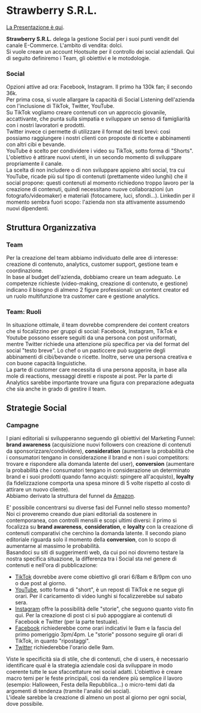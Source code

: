 # Strawberry S.R.L. 

[La Presentazione è qui]().

<b>Strawberry S.R.L.</b> delega la gestione Social per i suoi punti vendit del canale E-Commerce. L'ambito di vendita: dolci. <br>
Si vuole creare un account Hootsuite per il controllo dei social aziendali. Qui di seguito definiremo i Team, gli obiettivi e le motodologie.

### Social 
Opzioni attive ad ora: Facebook, Instagram. Il primo ha 130k fan; il secondo 36k. <br>
Per prima cosa, si vuole allargare la capacità di Social Listening dell'azienda con l'inclusione di TikTok, Twitter, YouTube. <br>
Su TikTok vogliamo creare contenuti con un approccio giovanile, accattivante, che punta sulla simpatia e sviluppare un senso di famigliarità con i nostri lavoratori e prodotti. <br>
Twitter invece ci permette di utilizzare il format dei testi brevi: così possiamo raggiungere i nostri clienti con proposte di ricette e abbinamenti con altri cibi e bevande. <br>
YouTube è scelto per condividere i video su TikTok, sotto forma di "Shorts". L'obiettivo è attirare nuovi utenti, in un secondo momento di sviluppare propriamente il canale.<br>
La scelta di non includere o di non sviluppare appieno altri social, tra cui YouTube, ricade più sul tipo di contenuti (prettamente video lunghi) che il social propone: questi contenuti al momento richiedono troppo lavoro per la creazione di contenuti, quindi necessitano nuove collaborazioni (un fotografo/videomaker) e materiali (fotocamere, luci, sfondi...). Linkedin per il momento sembra fuori scopo: l'azienda non sta attivamente assumendo nuovi dipendenti.


## Struttura Organizzativa

### Team
Per la creazione del team abbiamo individuato delle aree di interesse: creazione di contenuto, analytics, customer support, gestione team e coordinazione. <br>
In base al budget dell'azienda, dobbiamo creare un team adeguato. Le competenze richieste (video-making, creazione di contenuto, e gestione) indicano il bisogno di almeno 2 figure professionali: un content creator ed un ruolo multifunzione tra customer care e gestione analytics. 

### Team: Ruoli
In situazione ottimale, il team dovrebbe comprendere dei content creators che si focalizzino per gruppi di social: Facebook, Instagram, TikTok e Youtube possono essere seguiti da una persona con post uniformati, mentre Twitter richiede una attenzione più specifica per via del format del social "testo breve". Lo chef o un pasticcere può suggerire degli abbinamenti di cibi/bevande o ricette. Inoltre, serve una persona creativa e con buone capacità linguistiche. <br>
La parte di customer care necessita di una persona apposita, in base alla mole di reactions, messaggi diretti e risposte ai post. Per la parte di Analytics sarebbe importante trovare una figura con preparazione adeguata che sia anche in grado di gestire il team. 

## Strategie Social

### Campagne
I piani editoriali si svilupperanno seguendo gli obiettivi del Marketing Funnel: <b>brand awareness</b> (acquisizione nuovi followers con creazione di contenuti da sponsorizzare/condividere), <b>consideration</b> (aumentare la probabilità che i consumatori tengano in considerazione il brand e non i suoi competitors: trovare e rispondere alla domanda latente del user), <b>conversion</b> (aumentare la probabilità che i consumatori tengano in considerazione un determinato brand e i suoi prodotti quando fanno acquisti: spingere all'acquisto), <b>loyalty</b> (la fidelizzazione comporta una spesa minore di 5 volte rispetto al costo di attirare un nuovo cliente). <br>
Abbiamo derivato la struttura del funnel da [Amazon](https://advertising.amazon.com/it-it/library/guides/marketing-funnel).

E' possibile concentrarsi su diverse fasi del Funnel nello stesso momento? Noi ci proveremo creando due piani editoriali da sostenere in contemporanea, con controlli mensili e scopi ultimi diversi: il primo si focalizza su <b>brand awareness</b>, <b>consideration</b>, e <b>loyalty</b> con la creazione di contenuti comparativi che cerchino la domanda latente. Il secondo piano editoriale riguarda solo il momento della <b>conversion</b>, con lo scopo di aumentarne al massimo le probabilità. <br>
Basandoci su siti di suggerimenti web, da cui poi noi dovremo testare la nostra specifica situazione, la differenza tra i Social sta nel genere di contenuti e nell'ora di pubblicazione:
- [TikTok](https://influencermarketinghub.com/best-times-to-post-on-tiktok/) dovrebbe avere come obiettivo gli orari 6/8am e 8/9pm con uno o due post al giorno.
- [YouTube](https://influencermarketinghub.com/best-times-to-publish-youtube-videos/), sotto forma di "short", è un repost di TikTok e ne segue gli orari. Per il caricamento di video lunghi si focalizzerebbe sul sabato sera.
- [Instagram](https://influencermarketinghub.com/best-time-to-post-on-instagram/) offre la possibilità delle "storie", che seguono quanto visto fin qui. Per la creazione di post ci si può appoggiare ai contenuti di Facebook e Twitter (per la parte testuale).
- [Facebook](https://influencermarketinghub.com/best-times-to-post-on-facebook/) richiederebbe come orari indicativi le 9am e la fascia del primo pomeriggio 3pm/4pm. Le "storie" possono seguire gli orari di TikTok, in quanto "ripostaggi".
- [Twitter](https://sproutsocial.com/insights/best-times-to-post-on-twitter/) richiederebbe l'orario delle 9am.

Viste le specificità sia di stile, che di contenuti, che di users, è necessario identificare qual è la strategia aziendale così da sviluppare in modo coerente tutte le sue sfaccettature nei social adatti. L'obiettivo è creare macro temi per le feste principali, così da rendere più semplice il lavoro (esempio: Halloween, Festa della Repubblica...) o micro-temi dati da argomenti di tendenza (tramite l'analisi dei social). <br>
L'ideale sarebbe la creazione di almeno un post al giorno per ogni social, dove possibile. 
